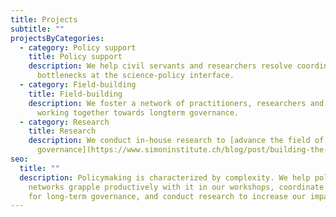 ```yaml
---
title: Projects
subtitle: ""
projectsByCategories:
  - category: Policy support
    title: Policy support
    description: We help civil servants and researchers resolve coordination
      bottlenecks at the science-policy interface.
  - category: Field-building
    title: Field-building
    description: We foster a network of practitioners, researchers and donors
      working together towards longterm governance.
  - category: Research
    title: Research
    description: We conduct in-house research to [advance the field of long-term
      governance](https://www.simoninstitute.ch/blog/post/building-the-field-of-long-term-governance-si%E2%80%99s-research-approach/).
seo:
  title: ""
  description: Policymaking is characterized by complexity. We help policy
    networks grapple productively with it in our workshops, coordinate a network
    for long-term governance, and conduct research to increase our impact.
---
```


